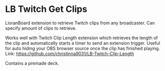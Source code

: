 # LB Twitch Get Clips
 LioranBoard extension to retrieve Twitch clips from any broadcaster. Can specify amount of clips to retrieve.   
 
Works well with Twitch Clip Length extension which retrieves the length of the clip and automatically starts a timer to send an extension trigger. Useful for auto hiding your OBS browser source once the clip has finished playing.    
Link: https://github.com/christinna9031/LB-Twitch-Clip-Length   

Contains a premade deck.   
